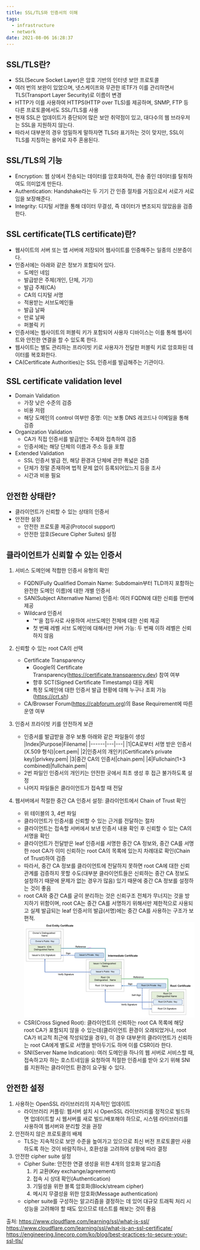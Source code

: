 ```yaml
---
title: SSL/TLS와 인증서의 이해
tags:
  - infrastructure
  - network
date: 2021-08-06 16:28:37
---
```


## SSL/TLS란?
- SSL(Secure Socket Layer)은 암호 기반의 인터넷 보안 프로토콜
- 여러 번의 보완이 있었으며, 넷스케이프와 무관한 IETF가 이를 관리하면서 TLS(Transport Layer Security)로 이름이 변경
- HTTP가 이를 사용하여 HTTPS(HTTP over TLS)를 제공하며, SNMP, FTP 등 다른 프로토콜에서도 SSL/TLS를 사용
- 현재 SSL은 업데이트가 중단되어 많은 보안 취약점이 있고, 대다수의 웹 브라우저는 SSL을 지원하지 않는다.
- 따라서 대부분의 경우 엄밀하게 말하자면 TLS라 표기하는 것이 맞지만, SSL이 TLS를 지칭하는 용어로 자주 혼용된다.

## SSL/TLS의 기능
- Encryption: 웹 상에서 전송되는 데이터를 암호화하여, 전송 중인 데이터를 탈취하여도 의미없게 만든다.
- Authentication: Handshake라는 두 기기 간 인증 절차를 거침으로서 서로가 서로임을 보장해준다.
- Integrity: 디지털 서명을 통해 데이터 무결성, 즉 데이터가 변조되지 않았음을 검증한다.

## SSL certificate(TLS certificate)란?
- 웹사이트의 서버 또는 앱 서버에 저장되어 웹사이트를 인증해주는 일종의 신분증이다.
- 인증서에는 아래와 같은 정보가 포함되어 있다.
    - 도메인 네임
    - 발급받은 주체(개인, 단체, 기기)
    - 발급 주체(CA)
    - CA의 디지털 서명
    - 적용받는 서브도메인들
    - 발급 날짜
    - 만료 날짜
    - 퍼블릭 키
- 인증서에는 웹사이트의 퍼블릭 키가 포함되어 사용자 디바이스는 이를 통해 웹사이트와 안전한 연결을 할 수 있도록 한다.
- 웹사이트는 별도 관리하는 프라이빗 키로 사용자가 전달한 퍼블릭 키로 암호화된 데이터를 복호화한다.
- CA(Certificate Authorities)는 SSL 인증서를 발급해주는 기관이다.

## SSL certificate validation level
- Domain Validation
    - 가장 낮은 수준의 검증
    - 비용 저렴
    - 해당 도메인의 control 여부만 증명: 이는 보통 DNS 레코드나 이메일을 통해 검증 
- Organization Validation
    - CA가 직접 인증서를 발급받는 주체와 접촉하여 검증
    - 인증서에는 해당 단체의 이름과 주소 등을 포함
- Extended Validation
    - SSL 인증서 발급 전, 해당 환경과 단체에 관한 폭넓은 검증
    - 단체가 정말 존재하며 법적 문제 없이 등록되어있느지 등을 조사
    - 시간과 비용 필요

## 안전한 상태란?
- 클라이언트가 신뢰할 수 있는 상태의 인증서
- 안전한 설정
    - 안전한 프로토콜 제공(Protocol support)
    - 안전한 암호(Secure Cipher Suites) 설정

## 클라이언트가 신뢰할 수 있는 인증서
1. 서비스 도메인에 적합한 인증서 유형의 확인
    - FQDN(Fully Qualified Domain Name: Subdomain부터 TLD까지 포함하는 완전한 도메인 이름)에 대한 개별 인증서
    - SAN(Subject Alternative Name) 인증서: 여러 FQDN에 대한 신뢰를 한번에 제공
    - Wildcard 인증서
        - '*'을 접두사로 사용하여 서브도메인 전체에 대한 신뢰 제공
        - 첫 번째 레벨 서브 도메인에 대해서만 커버 가능: 두 번째 이하 레벨은 신뢰하지 않음

2. 신뢰할 수 있는 root CA의 선택
    - Certificate Transparency
        - Google의 Certificate Transparency(https://certificate.transparency.dev) 참여 여부
        - 향후 SCT(Signed Certificate Timestamp) 대응 계획
        - 특정 도메인에 대한 인증서 발급 현황에 대해 누구나 조회 가능(https://crt.sh)
    - CA/Browser Forum(https://cabforum.org)의 Base Requirement에 따른 운영 여부

3. 인증서 프라이빗 키를 안전하게 보관
    - 인증서를 발급받을 경우 보통 아래와 같은 파일들이 생성
    |Index|Purpose|Filename|
    |------|---|---|
    |1|CA로부터 서명 받은 인증서(X.509 형식)|cert.pem|
    |2|인증서의 개인키(Certificate’s private key)|privkey.pem|
    |3|중간 CA의 인증서|chain.pem|
    |4|Fullchain(1+3 combined)|fullchain.pem|
    - 2번 파일인 인증서의 개인키는 안전한 곳에서 최초 생성 후 접근 불가하도록 설정
    - 나머지 파일들은 클라이언트가 접속할 때 전달

4. 웹서버에서 적절한 중간 CA 인증서 설정: 클라이언트에서 Chain of Trust 확인
    - 위 테이블의 3, 4번 파일
    - 클라이언트가 인증서를 신뢰할 수 있는 근거를 전달하는 절차
    - 클라이언트는 접속할 서버에서 보낸 인증서 내용 확인 후 신뢰할 수 있는 CA의 서명을 확인
    - 클라이언트가 전달받은 leaf 인증서를 서명한 중간 CA 정보와, 중간 CA를 서명한 root CA가 이미 신뢰하는 root CA의 목록에 있는지 차례대로 확인(Chain of Trust)하여 검증
    - 따라서, 중간 CA 정보를 클라이언트에 전달하지 못하면 root CA에 대한 신뢰관계를 검증하지 못할 수도(대부분 클라이언트들은 신뢰하는 중간 CA 정보도 설정하기 때문에 문제가 없는 경우가 많음) 있기 때문에 중간 CA 정보를 설정하는 것이 좋음
    - root CA와 중간 CA를 굳이 분리하는 것은 신뢰구조 전체가 무너지는 것을 방지하기 위함이며, root CA는 중간 CA를 서명하기 위해서만 제한적으로 사용되고 실제 발급되는 leaf 인증서의 발급(서명)에는 중간 CA를 사용하는 구조가 보편적.
    ![](/images/Chain_Of_Trust.png)
    - CSR(Cross Signed Root): 클라이언트의 신뢰하는 root CA 목록에 해당 root CA가 포함되지 않을 수 있는데(클라이언트 환경이 오래되었거나, root CA가 비교적 최근에 작성되었을 경우), 이 경우 대부분의 클라이언트가 신뢰하는 root CA에게 별도로 서명을 받아두기도 하며 이를 CSR이라 한다.
    - SNI(Server Name Indication): 여러 도메인을 하나의 웹 서버로 서비스할 때, 접속하고자 하는 호스트네임을 요청하여 적절한 인증서를 받아 오기 위해 SNI를 지원하는 클라이언트 환경이 요구될 수 있다.

## 안전한 설정
1. 사용하는 OpenSSL 라이브러리의 지속적인 업데이트
    - 라이브러리 커플링: 웹서버 설치 시 OpenSSL 라이브러리를 정적으로 빌드하면 업데이트할 시 웹서버를 새로 빌드/배포해야 하므로, 시스템 라이브러리를 사용하여 웹서버와 분리할 것을 권장
2. 안전하지 않은 프로토콜의 배제
    - TLS는 지속적으로 보안 수준을 높여가고 있으므로 최신 버전 프로토콜만 사용하도록 하는 것이 바람직하나, 호환성을 고려하여 상황에 따라 결정
3. 안전한 cipher suite 설정
    - Cipher Suite: 안전한 연결 생성을 위한 4개의 암호화 알고리즘
        1. 키 교환(Key exchange/agreement)
        2. 접속 시 상대 확인(Authentication)
        3. 기밀성을 위한 블록 암호화(Block/stream cipher)
        4. 메시지 무결성을 위한 암호화(Message authentication)
    - cipher suite를 구성하는 알고리즘을 결정하는 데 있어 대규모 트래픽 처리 시 성능을 고려해야 할 때도 있으므로 테스트를 해보는 것이 좋음 

출처:
https://www.cloudflare.com/learning/ssl/what-is-ssl/
https://www.cloudflare.com/learning/ssl/what-is-an-ssl-certificate/
https://engineering.linecorp.com/ko/blog/best-practices-to-secure-your-ssl-tls/